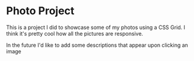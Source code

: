 # Photo Project
This is a project I did to showcase some of my photos using a CSS Grid. I think it's pretty cool how all the pictures are responsive.

In the future I'd like to add some descriptions that appear upon clicking an image
